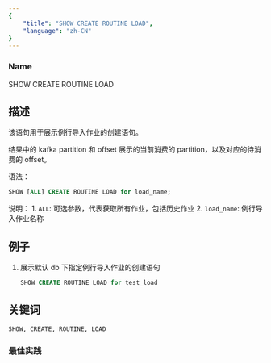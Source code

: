 ```yaml
---
{
    "title": "SHOW CREATE ROUTINE LOAD",
    "language": "zh-CN"
}
---
```


<!--
Licensed to the Apache Software Foundation (ASF) under one
or more contributor license agreements.  See the NOTICE file
distributed with this work for additional information
regarding copyright ownership.  The ASF licenses this file
to you under the Apache License, Version 2.0 (the
"License"); you may not use this file except in compliance
with the License.  You may obtain a copy of the License at

  http://www.apache.org/licenses/LICENSE-2.0

Unless required by applicable law or agreed to in writing,
software distributed under the License is distributed on an
"AS IS" BASIS, WITHOUT WARRANTIES OR CONDITIONS OF ANY
KIND, either express or implied.  See the License for the
specific language governing permissions and limitations
under the License.
-->



### Name

SHOW CREATE ROUTINE LOAD

## 描述

该语句用于展示例行导入作业的创建语句。

结果中的 kafka partition 和 offset 展示的当前消费的 partition，以及对应的待消费的 offset。

语法：

```sql
SHOW [ALL] CREATE ROUTINE LOAD for load_name;
```

说明：
          1. `ALL`: 可选参数，代表获取所有作业，包括历史作业
          2.  `load_name`: 例行导入作业名称

## 例子

1. 展示默认 db 下指定例行导入作业的创建语句

   ```sql
   SHOW CREATE ROUTINE LOAD for test_load
   ```

## 关键词

    SHOW, CREATE, ROUTINE, LOAD

### 最佳实践

